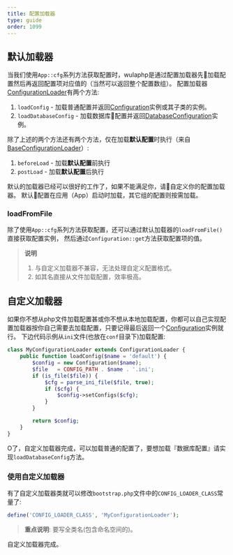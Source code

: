```yaml
---
title: 配置加载器
type: guide
order: 1099
---
```


## 默认加载器

当我们使用`App::cfg`系列方法获取配置时，wulaphp是通过配置加载器先加载配置然后再返回配置项对应值的（当然可以返回整个配置数组）。
配置加载器[ConfigurationLoader](https://github.com/ninggf/wulaphp/blob/v2.0/wulaphp/conf/ConfigurationLoader.php)有两个方法:

1. `loadConfig` - 加载普通配置并返回[Configuration](https://github.com/ninggf/wulaphp/blob/v2.0/wulaphp/conf/Configuration.php)实例或其子类的实例。
2. `loadDatabaseConfig` - 加载数据库配置并返回[DatabaseConfiguration](https://github.com/ninggf/wulaphp/blob/v2.0/wulaphp/conf/DatabaseConfiguration.php)实例。

除了上述的两个方法还有两个方法，仅在加载**默认配置**时执行（来自[BaseConfigurationLoader](https://github.com/ninggf/wulaphp/blob/v2.0/wulaphp/conf/BaseConfigurationLoader.php)）:

1. `beforeLoad` - 加载**默认配置**前执行
2. `postLoad` - 加载**默认配置**后执行

默认的加载器已经可以很好的工作了，如果不能满足你，请自定义你的配置加载器。
默认配置在应用（App）启动时加载，其它组的配置则按需加载。

### loadFromFile

除了使用`App::cfg`系列方法获取配置，还可以通过默认加载器的`loadFromFile()`直接获取配置实例，
然后通过`Configuration::get`方法获取配置项的值。

> **说明**
> 1. 与自定义加载器不兼容，无法处理自定义配置格式。
> 2. 如其名直接从文件加载配置，效率极高。

## 自定义加载器

如果你不想从php文件加载配置甚或你不想从本地加载配置，你都可以自己实现配置加载器按你自己需要去加载配置，只要记得最后返回一个[Configuration](https://github.com/ninggf/wulaphp/blob/v2.0/wulaphp/conf/Configuration.php)实例就行。
下边代码示例从`ini`文件(也放在`conf`目录下)加载配置:

```php
class MyConfigurationLoader extends ConfigurationLoader {
    public function loadConfig($name = 'default') {
        $config = new Configuration($name);
        $file   = CONFIG_PATH . $name . '.ini';
        if (is_file($file)) {
            $cfg = parse_ini_file($file, true);
            if ($cfg) {
                $config->setConfigs($cfg);
            }
        }

        return $config;
    }
}
```

O了，自定义加载器完成，可以加载普通的配置了，要想加载『数据库配置』请实现`loadDatabaseConfig`方法。

### 使用自定义加载器

有了自定义加载器类就可以修改`bootstrap.php`文件中的`CONFIG_LOADER_CLASS`常量了:

```php
define('CONFIG_LOADER_CLASS', 'MyConfigurationLoader');
```

> **重点说明**: 要写全类名(包含命名空间的)。

自定义加载器完成。
